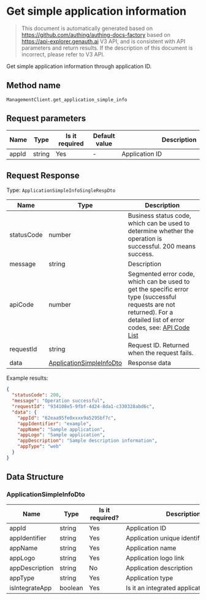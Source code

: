 # Get simple application information

<!--
Warning ⚠️:
Do not modify this document directly,
https://github.com/Authing/authing-docs-factory
Use this project to generate
-->

<LastUpdated />

> This document is automatically generated based on https://github.com/authing/authing-docs-factory based on https://api-explorer.genauth.ai V3 API, and is consistent with API parameters and return results. If the description of this document is incorrect, please refer to V3 API.

Get simple application information through application ID.

## Method name

`ManagementClient.get_application_simple_info`

## Request parameters

| Name  | Type   | <div style="width:80px">Is it required</div> | <div style="width:60px">Default value</div> | <div style="width:300px">Description</div> | <div style="width:200px">Sample value</div> |
| ----- | ------ | -------------------------------------------- | ------------------------------------------- | ------------------------------------------ | ------------------------------------------- |
| appId | string | Yes                                          | -                                           | Application ID                             | `6229ffaxxxxxxxxcade3e3d9`                  |

## Request Response

Type: `ApplicationSimpleInfoSingleRespDto`

| Name       | Type                                                             | Description                                                                                                                                                                                                                                                                                                                                    |
| ---------- | ---------------------------------------------------------------- | ---------------------------------------------------------------------------------------------------------------------------------------------------------------------------------------------------------------------------------------------------------------------------------------------------------------------------------------------- |
| statusCode | number                                                           | Business status code, which can be used to determine whether the operation is successful. 200 means success.                                                                                                                                                                                                                                   |
| message    | string                                                           | Description                                                                                                                                                                                                                                                                                                                                    |
| apiCode    | number                                                           | Segmented error code, which can be used to get the specific error type (successful requests are not returned). For a detailed list of error codes, see: [API Code List](https://api-explorer.genauth.ai/?tag=group/%E5%BC%80%E5%8F%91%E5%87%86%E5%A4%87#tag/%E5%BC%80%E5%8F%91%E5%87%86%E5%A4%87/%E9%94%99%E8%AF%AF%E5%A4%84%E7%90%86/apiCode) |
| requestId  | string                                                           | Request ID. Returned when the request fails.                                                                                                                                                                                                                                                                                                   |
| data       | <a href="#ApplicationSimpleInfoDto">ApplicationSimpleInfoDto</a> | Response data                                                                                                                                                                                                                                                                                                                                  |

Example results:

```json
{
  "statusCode": 200,
  "message": "Operation successful",
  "requestId": "934108e5-9fbf-4d24-8da1-c330328abd6c",
  "data": {
    "appId": "62eaa95fe0xxxx9a5295bf7c",
    "appIdentifier": "example",
    "appName": "Sample application",
    "appLogo": "Sample application",
    "appDescription": "Sample description information",
    "appType": "web"
  }
}
```

## Data Structure

### <a id="ApplicationSimpleInfoDto"></a> ApplicationSimpleInfoDto

| Name           | Type    | <div style="width:80px">Is it required?</div> | <div style="width:300px">Description</div> | <div style="width:200px">Example value</div> |
| -------------- | ------- | --------------------------------------------- | ------------------------------------------ | -------------------------------------------- |
| appId          | string  | Yes                                           | Application ID                             | `62eaa95fe0xxxx9a5295bf7c`                   |
| appIdentifier  | string  | Yes                                           | Application unique identifier              | `example`                                    |
| appName        | string  | Yes                                           | Application name                           | `Example application`                        |
| appLogo        | string  | Yes                                           | Application logo link                      | `Example application`                        |
| appDescription | string  | No                                            | Application description                    | `Example description`                        |
| appType        | string  | Yes                                           | Application type                           | web                                          |
| isIntegrateApp | boolean | Yes                                           | Is it an integrated application?           |                                              |
